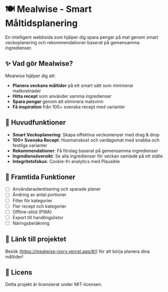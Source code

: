 # 🍽️ Mealwise - Smart Måltidsplanering

En intelligent webbsida som hjälper dig spara pengar på mat genom smart veckoplanering och rekommendationer baserat på gemensamma ingredienser.

## ✨ Vad gör Mealwise?

Mealwise hjälper dig att:
- **Planera veckans måltider** på ett smart sätt som minimerar matkostnader
- **Hitta recept** som använder samma ingredienser
- **Spara pengar** genom att eliminera matsvinn
- **Få inspiration** från 100+ svenska recept med varianter

## 🚀 Huvudfunktioner

- **Smart Veckoplanering**: Skapa effektiva veckomenyer med drag & drop
- **100+ Svenska Recept**: Husmanskost och vardagsmat med snabba och festliga varianter
- **Rekommendationer**: Få förslag baserat på gemensamma ingredienser
- **Ingrediensöversikt**: Se alla ingredienser för veckan samlade på ett ställe
- **Integritetsfokus**: Cookie-fri analytics med Plausible


## 🔮 Framtida Funktioner

- [ ] Användarautentisering och sparade planer
- [ ] Ändring av antal portioner
- [ ] Filter för kategorier
- [ ] Fler recept och kategorier
- [ ] Offline-stöd (PWA)
- [ ] Export till handlingslistor
- [ ] Näringsberäkning

## 📱 Länk till projektet

Besök (https://mealwise-ivory.vercel.app/#/) för att börja planera dina måltider!

## 📄 Licens

Detta projekt är licensierat under MIT-licensen.
